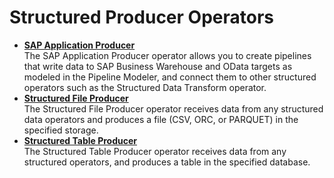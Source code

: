 <!-- loio163767f4502e42feab3229b816279b74 -->

# Structured Producer Operators

-   **[SAP Application Producer](sap-application-producer-45d5d5d.md "The SAP Application Producer operator allows you to create pipelines that write data to
		SAP Business Warehouse and OData targets as modeled in the Pipeline Modeler, and connect
		them to other structured operators such as the Structured Data Transform
		operator.")**  
The SAP Application Producer operator allows you to create pipelines that write data to SAP Business Warehouse and OData targets as modeled in the Pipeline Modeler, and connect them to other structured operators such as the Structured Data Transform operator.
-   **[Structured File Producer](structured-file-producer-27d5461.md "The Structured File Producer operator receives data from any structured data operators
		and produces a file (CSV, ORC, or PARQUET) in the specified storage.")**  
The Structured File Producer operator receives data from any structured data operators and produces a file \(CSV, ORC, or PARQUET\) in the specified storage.
-   **[Structured Table Producer](structured-table-producer-b865f5a.md "The Structured Table Producer operator receives data from any structured operators, and
		produces a table in the specified database.")**  
The Structured Table Producer operator receives data from any structured operators, and produces a table in the specified database.

